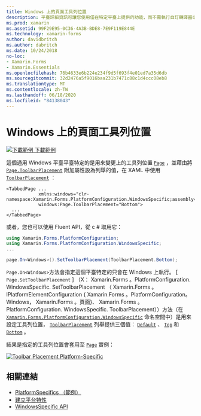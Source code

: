 ```yaml
---
title: Windows 上的頁面工具列位置
description: 平臺詳細資訊可讓您使用僅在特定平臺上提供的功能，而不需執行自訂轉譯器或效果。 本文說明如何使用 Windows 平臺特定的來變更頁面上的工具列位置。
ms.prod: xamarin
ms.assetid: 99F29E95-0C36-4A3B-BDE8-7E9F119E844E
ms.technology: xamarin-forms
author: davidbritch
ms.author: dabritch
ms.date: 10/24/2018
no-loc:
- Xamarin.Forms
- Xamarin.Essentials
ms.openlocfilehash: 76b4633e6b224e234f9d5f693f4e01ed7a35d6db
ms.sourcegitcommit: 32d2476a5f9016baa231b7471c88c1d4ccc08eb8
ms.translationtype: MT
ms.contentlocale: zh-TW
ms.lasthandoff: 06/18/2020
ms.locfileid: "84138043"
---
```

# <a name="page-toolbar-placement-on-windows"></a>Windows 上的頁面工具列位置

[![下載範例 ](~/media/shared/download.png) 下載範例](https://docs.microsoft.com/samples/xamarin/xamarin-forms-samples/userinterface-platformspecifics)

這個通用 Windows 平臺平臺特定的是用來變更上的工具列位置 [`Page`](xref:Xamarin.Forms.Page) ，並藉由將 [`Page.ToolbarPlacement`](xref:Xamarin.Forms.PlatformConfiguration.WindowsSpecific.Page.ToolbarPlacementProperty) 附加屬性設為列舉的值，在 XAML 中使用 [`ToolbarPlacement`](xref:Xamarin.Forms.PlatformConfiguration.WindowsSpecific.ToolbarPlacement) ：

```xaml
<TabbedPage ...
            xmlns:windows="clr-namespace:Xamarin.Forms.PlatformConfiguration.WindowsSpecific;assembly=Xamarin.Forms.Core"
            windows:Page.ToolbarPlacement="Bottom">
  ...
</TabbedPage>
```

或者，您也可以使用 Fluent API，從 c # 取用它：

```csharp
using Xamarin.Forms.PlatformConfiguration;
using Xamarin.Forms.PlatformConfiguration.WindowsSpecific;
...

page.On<Windows>().SetToolbarPlacement(ToolbarPlacement.Bottom);
```

`Page.On<Windows>`方法會指定這個平臺特定的只會在 Windows 上執行。 [ `Page.SetToolbarPlacement` ] （X： Xamarin.Forms 。PlatformConfiguration. WindowsSpecific. SetToolbarPlacement （ Xamarin.Forms 。IPlatformElementConfiguration { Xamarin.Forms 。PlatformConfiguration。 Windows， Xamarin.Forms 。頁面}、 Xamarin.Forms 。PlatformConfiguration. WindowsSpecific. ToolbarPlacement））方法（在 [`Xamarin.Forms.PlatformConfiguration.WindowsSpecific`](xref:Xamarin.Forms.PlatformConfiguration.WindowsSpecific) 命名空間中）是用來設定工具列位置， [`ToolbarPlacement`](xref:Xamarin.Forms.PlatformConfiguration.WindowsSpecific.ToolbarPlacement) 列舉提供三個值： [`Default`](xref:Xamarin.Forms.PlatformConfiguration.WindowsSpecific.ToolbarPlacement.Default) 、 [`Top`](xref:Xamarin.Forms.PlatformConfiguration.WindowsSpecific.ToolbarPlacement.Top) 和 [`Bottom`](xref:Xamarin.Forms.PlatformConfiguration.WindowsSpecific.ToolbarPlacement.Bottom) 。

結果是指定的工具列位置會套用至 [`Page`](xref:Xamarin.Forms.Page) 實例：

[![](page-toolbar-placement-images/toolbar-placement.png "Toolbar Placement Platform-Specific")](page-toolbar-placement-images/toolbar-placement-large.png#lightbox "Toolbar Placement Platform-Specific")

## <a name="related-links"></a>相關連結

- [PlatformSpecifics （範例）](https://docs.microsoft.com/samples/xamarin/xamarin-forms-samples/userinterface-platformspecifics)
- [建立平台特性](~/xamarin-forms/platform/platform-specifics/index.md#creating-platform-specifics)
- [WindowsSpecific API](xref:Xamarin.Forms.PlatformConfiguration.WindowsSpecific)
